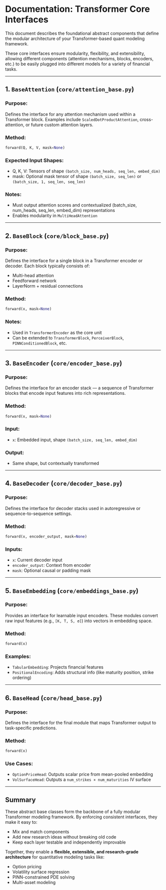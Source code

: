 # Documentation: Transformer Core Interfaces

This document describes the foundational abstract components that define the modular architecture of your Transformer-based quant modeling framework.

These core interfaces ensure modularity, flexibility, and extensibility, allowing different components (attention mechanisms, blocks, encoders, etc.) to be easily plugged into different models for a variety of financial tasks.

---

## 1. `BaseAttention` (`core/attention_base.py`)

### Purpose:
Defines the interface for any attention mechanism used within a Transformer block. Examples include `ScaledDotProductAttention`, cross-attention, or future custom attention layers.

### Method:
```python
forward(Q, K, V, mask=None)
```

### Expected Input Shapes:
- Q, K, V: Tensors of shape `(batch_size, num_heads, seq_len, embed_dim)`
- mask: Optional mask tensor of shape `(batch_size, seq_len)` or `(batch_size, 1, seq_len, seq_len)`

### Notes:
- Must output attention scores and contextualized (batch_size, num_heads, seq_len, embed_dim) representations
- Enables modularity in `MultiHeadAttention`

---

## 2. `BaseBlock` (`core/block_base.py`)

### Purpose:
Defines the interface for a single block in a Transformer encoder or decoder. Each block typically consists of:
- Multi-head attention
- Feedforward network
- LayerNorm + residual connections

### Method:
```python
forward(x, mask=None)
```

### Notes:
- Used in `TransformerEncoder` as the core unit
- Can be extended to `TransformerBlock`, `PerceiverBlock`, `PINNConditionedBlock`, etc.

---

## 3. `BaseEncoder` (`core/encoder_base.py`)

### Purpose:
Defines the interface for an encoder stack — a sequence of Transformer blocks that encode input features into rich representations.

### Method:
```python
forward(x, mask=None)
```

### Input:
- `x`: Embedded input, shape `(batch_size, seq_len, embed_dim)`

### Output:
- Same shape, but contextually transformed

---

## 4. `BaseDecoder` (`core/decoder_base.py`)

### Purpose:
Defines the interface for decoder stacks used in autoregressive or sequence-to-sequence settings.

### Method:
```python
forward(x, encoder_output, mask=None)
```

### Inputs:
- `x`: Current decoder input
- `encoder_output`: Context from encoder
- `mask`: Optional causal or padding mask

---

## 5. `BaseEmbedding` (`core/embeddings_base.py`)

### Purpose:
Provides an interface for learnable input encoders. These modules convert raw input features (e.g., `[K, T, S, σ]`) into vectors in embedding space.

### Method:
```python
forward(x)
```

### Examples:
- `TabularEmbedding`: Projects financial features
- `PositionalEncoding`: Adds structural info (like maturity position, strike ordering)

---

## 6. `BaseHead` (`core/head_base.py`)

### Purpose:
Defines the interface for the final module that maps Transformer output to task-specific predictions.

### Method:
```python
forward(x)
```

### Use Cases:
- `OptionPriceHead`: Outputs scalar price from mean-pooled embedding
- `VolSurfaceHead`: Outputs a `num_strikes × num_maturities` IV surface

---

## Summary

These abstract base classes form the backbone of a fully modular Transformer modeling framework. By enforcing consistent interfaces, they make it easy to:

- Mix and match components
- Add new research ideas without breaking old code
- Keep each layer testable and independently improvable

Together, they enable a **flexible, extensible, and research-grade architecture** for quantitative modeling tasks like:
- Option pricing
- Volatility surface regression
- PINN-constrained PDE solving
- Multi-asset modeling
